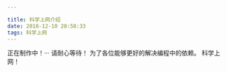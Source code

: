 ```yaml
---

title: 科学上网介绍
date: 2018-12-10 20:58:33
tags: 科学上网
---
```


正在制作中！···
请耐心等待！
为了各位能够更好的解决编程中的依赖。
科学上网！

